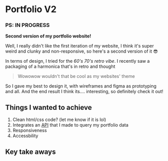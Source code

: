 # Portfolio V2

### PS: IN PROGRESS

**Second version of my portfolio website!**

Well, I really didn't like the first iteration of my website, I think it's super weird and clunky and non-responsive, so here's a second version of it 😎

In terms of design, I tried for the _60's 70's retro vibe_. I recently saw a packaging of a harmonica that's in retro and thought

> Wowowow wouldn't that be cool as my websites' theme

So I gave my best to design it, with wireframes and figma as prototyping and all. And the end result I think its.... interesting, so definitely check it out!

## Things I wanted to achieve

1. Clean html/css code? (let me know if it is lol)
2. Integrates an [API](https://github.com/LefanTan/portfoliov2-server) that I made to query my portfolio data
3. Responsiveness
4. Accessbility

## Key take aways
